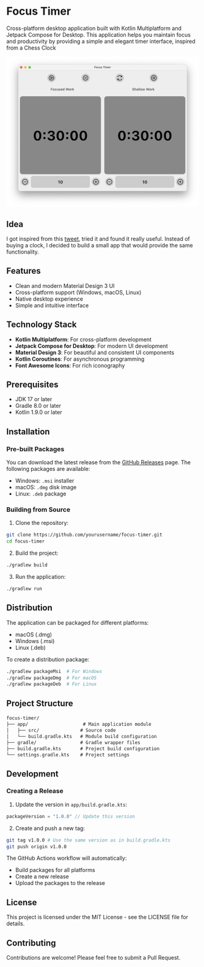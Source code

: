 # Focus Timer

Cross-platform desktop application built with Kotlin Multiplatform and Jetpack Compose for Desktop. This application helps you maintain focus and productivity by providing a simple and elegant timer interface, inspired from a Chess Clock

![](img/focus-timer.png)

## Idea

I got inspired from this [tweet](https://x.com/Liv_Boeree/status/1901711876318204315), tried it and found it really useful. Instead of buying a clock, I decided to build a small app that would provide the same functionality.

## Features

- Clean and modern Material Design 3 UI
- Cross-platform support (Windows, macOS, Linux)
- Native desktop experience
- Simple and intuitive interface

## Technology Stack

- **Kotlin Multiplatform**: For cross-platform development
- **Jetpack Compose for Desktop**: For modern UI development
- **Material Design 3**: For beautiful and consistent UI components
- **Kotlin Coroutines**: For asynchronous programming
- **Font Awesome Icons**: For rich iconography

## Prerequisites

- JDK 17 or later
- Gradle 8.0 or later
- Kotlin 1.9.0 or later

## Installation

### Pre-built Packages

You can download the latest release from the [GitHub Releases](https://github.com/yigitozgumus/focus-timer/releases) page. The following packages are available:

- Windows: `.msi` installer
- macOS: `.dmg` disk image
- Linux: `.deb` package

### Building from Source

1. Clone the repository:
```bash
git clone https://github.com/yourusername/focus-timer.git
cd focus-timer
```

2. Build the project:
```bash
./gradlew build
```

3. Run the application:
```bash
./gradlew run
```

## Distribution

The application can be packaged for different platforms:

- macOS (.dmg)
- Windows (.msi)
- Linux (.deb)

To create a distribution package:
```bash
./gradlew packageMsi  # For Windows
./gradlew packageDmg  # For macOS
./gradlew packageDeb  # For Linux
```

## Project Structure

```
focus-timer/
├── app/                    # Main application module
│   ├── src/               # Source code
│   └── build.gradle.kts   # Module build configuration
├── gradle/                # Gradle wrapper files
├── build.gradle.kts       # Project build configuration
└── settings.gradle.kts    # Project settings
```

## Development

### Creating a Release

1. Update the version in `app/build.gradle.kts`:
```kotlin
packageVersion = "1.0.0" // Update this version
```

2. Create and push a new tag:
```bash
git tag v1.0.0 # Use the same version as in build.gradle.kts
git push origin v1.0.0
```

The GitHub Actions workflow will automatically:
- Build packages for all platforms
- Create a new release
- Upload the packages to the release

## License

This project is licensed under the MIT License - see the LICENSE file for details.

## Contributing

Contributions are welcome! Please feel free to submit a Pull Request. 